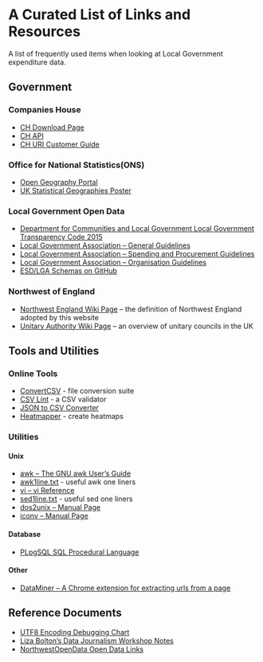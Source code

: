 # A Curated List of Links and Resources

A list of frequently used items when looking at Local Government expenditure data.

## Government

### Companies House

* [CH Download Page](http://download.companieshouse.gov.uk/en_output.html)
* [CH API](https://developer.companieshouse.gov.uk/api/docs/index.html)
* [CH URI Customer Guide](https://assets.publishing.service.gov.uk/government/uploads/system/uploads/attachment_data/file/426891/uniformResourceIdentifiersCustomerGuide.pdf)

### Office for National Statistics(ONS)

* [Open Geography Portal](https://geoportal.statistics.gov.uk/)
* [UK Statistical Geographies Poster](https://ago-item-storage.s3.us-east-1.amazonaws.com/12780d7441be46bdbcda875cdea26a55/hierarchy_poster_v2.8_JUN_2020_A3.pdf?X-Amz-Security-Token=IQoJb3JpZ2luX2VjEEEaCXVzLWVhc3QtMSJHMEUCIQDZTimlXTNdjHcSLZoK5N8UKITxYgx9mzEoNQbLeny%2BLgIgawmKGpaHahmy1rnQW2FZF5c3Ksu5Dcsuf6KHOacNw%2FsqvQMI6v%2F%2F%2F%2F%2F%2F%2F%2F%2F%2FARAAGgw2MDQ3NTgxMDI2NjUiDN0FN0eyLG5p2%2FMA4SqRA2tPgBoiiY%2BnIaFMy%2B%2B7QtA68RDWS2Vu343SE4DykPPma2Uj%2BBEfxDn%2FZyzrD9LUmKrwETvQtLRhmDgpzDlxC6eLjF5i0PBKOlef9X%2BFH00TH27cIZ7NB2a01CPJNj%2BhDw4By0qK%2FwdDDD1%2B4P2veDrhkCFJ%2B3Xw3dvC2zs2vTHJdp205CSdAi7S3UCONtJwb5I%2BN94EWoXCY5BY7ELa5J0PBf5tWmdnt85HQw8CFoBNXJsgDROUC8EK03bEuzWT%2F0qgkM3skXpYvAoJHt5B5pYy7pIdpmwNuHUHNf%2BVYt51j1T6L67zqjToUnQV2XvQBFnAlR%2BWUpCR5Y3lSzpIY6ZeBFJbQ53QP2DOs7WtB294STGLY2ExUh7knsczpheNuVPGqN12559e1t0JjfcHJF31JH8M2hhqvblUUy7y4AcqWFQuBijO%2BH4zZECju0MtvdcPNNYyO62natW1GYMaLYx9uY6tD1CZ3PaX3um4D1P4bW%2FPd8rWOCYNNViHb7JNJgNBjaG5RnZMxjw3DKiydPinMJ3uyvgFOusBq7YRfFJwBwygB9uN6VeePwFgtV%2BYYvNA0TDnXNWC6PKAQcAIFkf8W0l95FD2m8HaUqoCaWY1hsaaczqOuCUmH7mGyUhGvPCvwFJuZ7IO9ZTJw30P4o%2FlSTh6%2BjVsOzLkmNXhOljg3JX7DDIozL%2BZeh0XXrsaUBIB7ZlS3m0Dh3LUdjlohdeGayedTHHs6rpV84tXTW7zE3zVYtMz1XelHQJa9YDCuilOX8JCoDNEGjt0bLxLrV3aSSLDpbH2IvlqNi93yYF%2BkZ4bLpYyNYghe9ro3QLojq79aFgSFnea1qoRKXRd%2FYSnt8W%2BZg%3D%3D&X-Amz-Algorithm=AWS4-HMAC-SHA256&X-Amz-Date=20200718T101553Z&X-Amz-SignedHeaders=host&X-Amz-Expires=300&X-Amz-Credential=ASIAYZTTEKKE7QGZT5S3%2F20200718%2Fus-east-1%2Fs3%2Faws4_request&X-Amz-Signature=6389c473927c978644679e68c4a585daec79cba4566ac0c6c48ca6b5023253cb)

### Local Government Open Data

* [Department for Communities and Local Government Local Government Transparency Code 2015](https://assets.publishing.service.gov.uk/government/uploads/system/uploads/attachment_data/file/408386/150227_PUBLICATION_Final_LGTC_2015.pdf)
* [Local Government Association – General Guidelines](https://www.local.gov.uk/sites/default/files/documents/publishing-data-general-g-2b0.pdf)
* [Local Government Association – Spending and Procurement Guidelines](https://www.local.gov.uk/sites/default/files/documents/publishing-spending-and-p-485.pdf)
* [Local Government Association – Organisation Guidelines](https://www.local.gov.uk/sites/default/files/documents/publishing-organisation-i-faa.pdf)
* [ESD/LGA Schemas on GitHub](https://github.com/esd-org-uk/schemas)

### Northwest of England
* [Northwest England Wiki Page](https://en.wikipedia.org/wiki/North_West_England) – the definition of Northwest England adopted by this website
* [Unitary Authority Wiki Page](https://en.wikipedia.org/wiki/Unitary_authorities_of_England) – an overview of unitary councils in the UK

## Tools and Utilities

### Online Tools

* [ConvertCSV](https://www.convertcsv.com/index.html) - file conversion suite
* [CSV Lint](https://csvlint.io/) - a CSV validator
* [JSON to CSV Converter](https://json-csv.com/)
* [Heatmapper](http://heatmapper.ca) - create heatmaps

### Utilities

#### Unix
* [awk – The GNU awk User’s Guide](https://www.gnu.org/software/gawk/manual/gawk.html)
* [awk1line.txt](https://www.pement.org/awk/awk1line.txt) - useful awk one liners
* [vi – vi Reference](http://www.ungerhu.com/jxh/vi.html)
* [sed1line.txt](http://sed.sourceforge.net/sed1line.txt) - useful sed one liners
* [dos2unix – Manual Page](https://linux.die.net/man/1/dos2unix)
* [iconv – Manual Page](https://linux.die.net/man/1/iconv)

#### Database

* [PLpgSQL SQL Procedural Language](https://www.postgresql.org/docs/9.4/plpgsql.html)

#### Other
* [DataMiner – A Chrome extension for extracting urls from a page](https://data-miner.io/)

## Reference Documents

* [UTF8 Encoding Debugging Chart](https://www.i18nqa.com/debug/utf8-debug.html)
* [Liza Bolton’s Data Journalism Workshop Notes](https://docs.google.com/document/d/1qdr8NYcMNDBaUmUsgygTWZWDv4HMpjfIpjsKzD_QHyw/edit#heading=h.8556luurwlj7)
* [NorthwestOpenData Open Data Links](http://www.northwestopendata.org.uk/northwest-open-data-links/)

